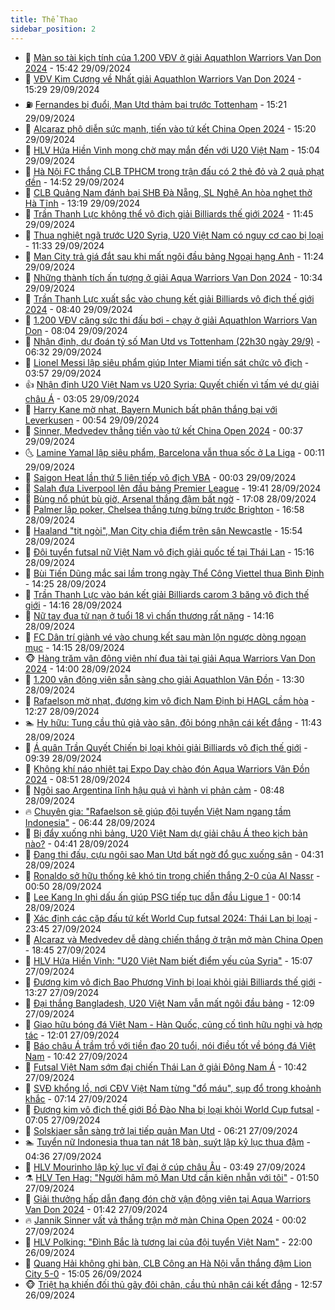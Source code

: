 ```yaml
---
title: Thể Thao
sidebar_position: 2
---
```


<!-- dantri-the-thao:START -->
- 🎡 [Màn so tài kịch tính của 1.200 VĐV ở giải Aquathlon Warriors Van Don 2024](https://dantri.com.vn/the-thao/man-so-tai-kich-tinh-cua-1200-vdv-o-giai-aquathlon-warriors-van-don-2024-20240907104509741.htm) - 15:42 29/09/2024
- 💯 [VĐV Kim Cương về Nhất giải Aquathlon Warriors Van Don 2024](https://dantri.com.vn/the-thao/vdv-kim-cuong-ve-nhat-giai-aquathlon-warriors-van-don-2024-20240929201957011.htm) - 15:29 29/09/2024
- ⛽️ [Fernandes bị đuổi, Man Utd thảm bại trước Tottenham](https://dantri.com.vn/the-thao/fernandes-bi-duoi-man-utd-tham-bai-truoc-tottenham-20240929222059181.htm) - 15:21 29/09/2024
- 💃 [Alcaraz phô diễn sức mạnh, tiến vào tứ kết China Open 2024](https://dantri.com.vn/the-thao/alcaraz-pho-dien-suc-manh-tien-vao-tu-ket-china-open-2024-20240929222607162.htm) - 15:20 29/09/2024
- 🌈 [HLV Hứa Hiền Vinh mong chờ may mắn đến với U20 Việt Nam](https://dantri.com.vn/the-thao/hlv-hua-hien-vinh-mong-cho-may-man-den-voi-u20-viet-nam-20240929220425891.htm) - 15:04 29/09/2024
- 🦅 [Hà Nội FC thắng CLB TPHCM trong trận đấu có 2 thẻ đỏ và 2 quả phạt đền](https://dantri.com.vn/the-thao/ha-noi-fc-thang-clb-tphcm-trong-tran-dau-co-2-the-do-va-2-qua-phat-den-20240929213504459.htm) - 14:52 29/09/2024
- 🌝 [CLB Quảng Nam đánh bại SHB Đà Nẵng, SL Nghệ An hòa nghẹt thở Hà Tĩnh](https://dantri.com.vn/the-thao/clb-quang-nam-danh-bai-shb-da-nang-sl-nghe-an-hoa-nghet-tho-ha-tinh-20240929201852616.htm) - 13:19 29/09/2024
- 🚀 [Trần Thanh Lực không thể vô địch giải Billiards thế giới 2024](https://dantri.com.vn/the-thao/tran-thanh-luc-khong-the-vo-dich-giai-billiards-the-gioi-2024-20240929183421931.htm) - 11:45 29/09/2024
- 🎉 [Thua nghiệt ngã trước U20 Syria, U20 Việt Nam có nguy cơ cao bị loại](https://dantri.com.vn/the-thao/thua-nghiet-nga-truoc-u20-syria-u20-viet-nam-co-nguy-co-cao-bi-loai-20240929183330170.htm) - 11:33 29/09/2024
- 📝 [Man City trả giá đắt sau khi mất ngôi đầu bảng Ngoại hạng Anh](https://dantri.com.vn/the-thao/man-city-tra-gia-dat-sau-khi-mat-ngoi-dau-bang-ngoai-hang-anh-20240929182422294.htm) - 11:24 29/09/2024
- 🦄 [Những thành tích ấn tượng ở giải Aqua Warriors Van Don 2024](https://dantri.com.vn/the-thao/nhung-thanh-tich-an-tuong-o-giai-aqua-warriors-van-don-2024-20240929172009071.htm) - 10:34 29/09/2024
- 🎉 [Trần Thanh Lực xuất sắc vào chung kết giải Billiards vô địch thế giới 2024](https://dantri.com.vn/the-thao/tran-thanh-luc-xuat-sac-vao-chung-ket-giai-billiards-vo-dich-the-gioi-2024-20240929153133022.htm) - 08:40 29/09/2024
- 💼 [1.200 VĐV căng sức thi đấu bơi - chạy ở giải Aquathlon Warriors Van Don](https://dantri.com.vn/the-thao/1200-vdv-cang-suc-thi-dau-boi-chay-o-giai-aquathlon-warriors-van-don-20240929144144909.htm) - 08:04 29/09/2024
- 🤡 [Nhận định, dự đoán tỷ số Man Utd vs Tottenham &lpar;22h30 ngày 29/9&rpar;](https://dantri.com.vn/the-thao/nhan-dinh-du-doan-ty-so-man-utd-vs-tottenham-22h30-ngay-299-20240929133239878.htm) - 06:32 29/09/2024
- 🦆 [Lionel Messi lập siêu phẩm giúp Inter Miami tiến sát chức vô địch](https://dantri.com.vn/the-thao/lionel-messi-lap-sieu-pham-giup-inter-miami-tien-sat-chuc-vo-dich-20240929105735703.htm) - 03:57 29/09/2024
- 👍 [Nhận định U20 Việt Nam vs U20 Syria: Quyết chiến vì tấm vé dự giải châu Á](https://dantri.com.vn/the-thao/nhan-dinh-u20-viet-nam-vs-u20-syria-quyet-chien-vi-tam-ve-du-giai-chau-a-20240929100540871.htm) - 03:05 29/09/2024
- 💼 [Harry Kane mờ nhạt, Bayern Munich bất phân thắng bại với Leverkusen](https://dantri.com.vn/the-thao/harry-kane-mo-nhat-bayern-munich-bat-phan-thang-bai-voi-leverkusen-20240929074757280.htm) - 00:54 29/09/2024
- 🦒 [Sinner, Medvedev thẳng tiến vào tứ kết China Open 2024](https://dantri.com.vn/the-thao/sinner-medvedev-thang-tien-vao-tu-ket-china-open-2024-20240929073348837.htm) - 00:37 29/09/2024
- 🌜 [Lamine Yamal lập siêu phẩm, Barcelona vẫn thua sốc ở La Liga](https://dantri.com.vn/the-thao/lamine-yamal-lap-sieu-pham-barcelona-van-thua-soc-o-la-liga-20240929070926438.htm) - 00:11 29/09/2024
- 🦆 [Saigon Heat lần thứ 5 liên tiếp vô địch VBA](https://dantri.com.vn/the-thao/saigon-heat-lan-thu-5-lien-tiep-vo-dich-vba-20240929065511056.htm) - 00:03 29/09/2024
- 💪 [Salah đưa Liverpool lên đầu bảng Premier League](https://dantri.com.vn/the-thao/salah-dua-liverpool-len-dau-bang-premier-league-20240929023726165.htm) - 19:41 28/09/2024
- 🧠 [Bùng nổ phút bù giờ, Arsenal thắng đậm bất ngờ](https://dantri.com.vn/the-thao/bung-no-phut-bu-gio-arsenal-thang-dam-bat-ngo-20240929000825754.htm) - 17:08 28/09/2024
- 🦄 [Palmer lập poker, Chelsea thắng tưng bừng trước Brighton](https://dantri.com.vn/the-thao/palmer-lap-poker-chelsea-thang-tung-bung-truoc-brighton-20240928235836160.htm) - 16:58 28/09/2024
- 🥸 [Haaland &quot;tịt ngòi&quot;, Man City chia điểm trên sân Newcastle](https://dantri.com.vn/the-thao/haaland-tit-ngoi-man-city-chia-diem-tren-san-newcastle-20240928225431315.htm) - 15:54 28/09/2024
- 🤠 [Đội tuyển futsal nữ Việt Nam vô địch giải quốc tế tại Thái Lan](https://dantri.com.vn/the-thao/doi-tuyen-futsal-nu-viet-nam-vo-dich-giai-quoc-te-tai-thai-lan-20240928221409705.htm) - 15:16 28/09/2024
- 👺 [Bùi Tiến Dũng mắc sai lầm trong ngày Thể Công Viettel thua Bình Định](https://dantri.com.vn/the-thao/bui-tien-dung-mac-sai-lam-trong-ngay-the-cong-viettel-thua-binh-dinh-20240928212520987.htm) - 14:25 28/09/2024
- 📝 [Trần Thanh Lực vào bán kết giải Billiards carom 3 băng vô địch thế giới](https://dantri.com.vn/the-thao/tran-thanh-luc-vao-ban-ket-giai-billiards-carom-3-bang-vo-dich-the-gioi-20240928210343574.htm) - 14:16 28/09/2024
- 🦆 [Nữ tay đua tử nạn ở tuổi 18 vì chấn thương rất nặng](https://dantri.com.vn/the-thao/nu-tay-dua-tu-nan-o-tuoi-18-vi-chan-thuong-rat-nang-20240928190844465.htm) - 14:16 28/09/2024
- 🥳 [FC Dân trí giành vé vào chung kết sau màn lộn ngược dòng ngoạn mục](https://dantri.com.vn/the-thao/fc-dan-tri-gianh-ve-vao-chung-ket-sau-man-lon-nguoc-dong-ngoan-muc-20240928214232090.htm) - 14:15 28/09/2024
- 🐵 [Hàng trăm vận động viên nhí đua tài tại giải Aqua Warriors Van Don 2024](https://dantri.com.vn/the-thao/hang-tram-van-dong-vien-nhi-dua-tai-tai-giai-aqua-warriors-van-don-2024-20240928201547950.htm) - 14:00 28/09/2024
- 🤩 [1.200 vận động viên sẵn sàng cho giải Aquathlon Vân Đồn](https://dantri.com.vn/the-thao/1200-van-dong-vien-san-sang-cho-giai-aquathlon-van-don-20240928194815582.htm) - 13:30 28/09/2024
- 🤠 [Rafaelson mờ nhạt, đương kim vô địch Nam Định bị HAGL cầm hòa](https://dantri.com.vn/the-thao/rafaelson-mo-nhat-duong-kim-vo-dich-nam-dinh-bi-hagl-cam-hoa-20240928192110125.htm) - 12:27 28/09/2024
- 🏊 [Hy hữu: Tung cầu thủ giả vào sân, đội bóng nhận cái kết đắng](https://dantri.com.vn/the-thao/hy-huu-tung-cau-thu-gia-vao-san-doi-bong-nhan-cai-ket-dang-20240928184351651.htm) - 11:43 28/09/2024
- 🗽 [Á quân Trần Quyết Chiến bị loại khỏi giải Billiards vô địch thế giới](https://dantri.com.vn/the-thao/a-quan-tran-quyet-chien-bi-loai-khoi-giai-billiards-vo-dich-the-gioi-20240928163602291.htm) - 09:39 28/09/2024
- 🚀 [Không khí náo nhiệt tại Expo Day chào đón Aqua Warriors Vân Đồn 2024](https://dantri.com.vn/the-thao/khong-khi-nao-nhiet-tai-expo-day-chao-don-aqua-warriors-van-don-2024-20240928154314145.htm) - 08:51 28/09/2024
- 🎉 [Ngôi sao Argentina lĩnh hậu quả vì hành vi phản cảm](https://dantri.com.vn/the-thao/ngoi-sao-argentina-linh-hau-qua-vi-hanh-vi-phan-cam-20240928154749504.htm) - 08:48 28/09/2024
- 🔥 [Chuyên gia: &quot;Rafaelson sẽ giúp đội tuyển Việt Nam ngang tầm Indonesia&quot;](https://dantri.com.vn/the-thao/chuyen-gia-rafaelson-se-giup-doi-tuyen-viet-nam-ngang-tam-indonesia-20240928083012781.htm) - 06:44 28/09/2024
- 🎉 [Bị đẩy xuống nhì bảng, U20 Việt Nam dự giải châu Á theo kịch bản nào?](https://dantri.com.vn/the-thao/bi-day-xuong-nhi-bang-u20-viet-nam-du-giai-chau-a-theo-kich-ban-nao-20240928094140398.htm) - 04:41 28/09/2024
- 🎡 [Đang thi đấu, cựu ngôi sao Man Utd bất ngờ đổ gục xuống sân](https://dantri.com.vn/the-thao/dang-thi-dau-cuu-ngoi-sao-man-utd-bat-ngo-do-guc-xuong-san-20240928113140327.htm) - 04:31 28/09/2024
- 🐻 [Ronaldo sở hữu thống kê khó tin trong chiến thắng 2-0 của Al Nassr](https://dantri.com.vn/the-thao/ronaldo-so-huu-thong-ke-kho-tin-trong-chien-thang-2-0-cua-al-nassr-20240928073839631.htm) - 00:50 28/09/2024
- 🌊 [Lee Kang In ghi dấu ấn giúp PSG tiếp tục dẫn đầu Ligue 1](https://dantri.com.vn/the-thao/lee-kang-in-ghi-dau-an-giup-psg-tiep-tuc-dan-dau-ligue-1-20240928070928036.htm) - 00:14 28/09/2024
- 💃 [Xác định các cặp đấu tứ kết World Cup futsal 2024: Thái Lan bị loại](https://dantri.com.vn/the-thao/xac-dinh-cac-cap-dau-tu-ket-world-cup-futsal-2024-thai-lan-bi-loai-20240928004357651.htm) - 23:45 27/09/2024
- 🤔 [Alcaraz và Medvedev dễ dàng chiến thắng ở trận mở màn China Open](https://dantri.com.vn/the-thao/alcaraz-va-medvedev-de-dang-chien-thang-o-tran-mo-man-china-open-20240927224512785.htm) - 18:45 27/09/2024
- 🤭 [HLV Hứa Hiền Vinh: &quot;U20 Việt Nam biết điểm yếu của Syria&quot;](https://dantri.com.vn/the-thao/hlv-hua-hien-vinh-u20-viet-nam-biet-diem-yeu-cua-syria-20240927220720935.htm) - 15:07 27/09/2024
- 👹 [Đương kim vô địch Bao Phương Vinh bị loại khỏi giải Billiards thế giới](https://dantri.com.vn/the-thao/duong-kim-vo-dich-bao-phuong-vinh-bi-loai-khoi-giai-billiards-the-gioi-20240927202450711.htm) - 13:27 27/09/2024
- 🗽 [Đại thắng Bangladesh, U20 Việt Nam vẫn mất ngôi đầu bảng](https://dantri.com.vn/the-thao/dai-thang-bangladesh-u20-viet-nam-van-mat-ngoi-dau-bang-20240927184931810.htm) - 12:09 27/09/2024
- 🥳 [Giao hữu bóng đá Việt Nam - Hàn Quốc, củng cố tình hữu nghị và hợp tác](https://dantri.com.vn/the-thao/giao-huu-bong-da-viet-nam-han-quoc-cung-co-tinh-huu-nghi-va-hop-tac-20240928013932768.htm) - 12:01 27/09/2024
- 💃 [Báo châu Á trầm trồ với tiền đạo 20 tuổi, nói điều tốt về bóng đá Việt Nam](https://dantri.com.vn/the-thao/bao-chau-a-tram-tro-voi-tien-dao-20-tuoi-noi-dieu-tot-ve-bong-da-viet-nam-20240927172034275.htm) - 10:42 27/09/2024
- 🧰 [Futsal Việt Nam sớm đại chiến Thái Lan ở giải Đông Nam Á](https://dantri.com.vn/the-thao/futsal-viet-nam-som-dai-chien-thai-lan-o-giai-dong-nam-a-20240927174233384.htm) - 10:42 27/09/2024
- 💪 [SVĐ khổng lồ, nơi CĐV Việt Nam từng &quot;đổ máu&quot;, sụp đổ trong khoảnh khắc](https://dantri.com.vn/the-thao/svd-khong-lo-noi-cdv-viet-nam-tung-do-mau-sup-do-trong-khoanh-khac-20240927121404219.htm) - 07:14 27/09/2024
- 🚀 [Đương kim vô địch thế giới Bồ Đào Nha bị loại khỏi World Cup futsal](https://dantri.com.vn/the-thao/duong-kim-vo-dich-the-gioi-bo-dao-nha-bi-loai-khoi-world-cup-futsal-20240927114408328.htm) - 07:05 27/09/2024
- 🤠 [Solskjaer sẵn sàng trở lại tiếp quản Man Utd](https://dantri.com.vn/the-thao/solskjaer-san-sang-tro-lai-tiep-quan-man-utd-20240927131817489.htm) - 06:21 27/09/2024
- 🏊 [Tuyển nữ Indonesia thua tan nát 18 bàn, suýt lập kỷ lục thua đậm](https://dantri.com.vn/the-thao/tuyen-nu-indonesia-thua-tan-nat-18-ban-suyt-lap-ky-luc-thua-dam-20240927111853222.htm) - 04:36 27/09/2024
- 🦄 [HLV Mourinho lập kỷ lục vĩ đại ở cúp châu Âu](https://dantri.com.vn/the-thao/hlv-mourinho-lap-ky-luc-vi-dai-o-cup-chau-au-20240927104942660.htm) - 03:49 27/09/2024
- ⚗️ [HLV Ten Hag: &quot;Người hâm mộ Man Utd cần kiên nhẫn với tôi&quot;](https://dantri.com.vn/the-thao/hlv-ten-hag-nguoi-ham-mo-man-utd-can-kien-nhan-voi-toi-20240927082341923.htm) - 01:50 27/09/2024
- 🥷 [Giải thưởng hấp dẫn đang đón chờ vận động viên tại Aqua Warriors Van Don 2024](https://dantri.com.vn/the-thao/giai-thuong-hap-dan-dang-don-cho-van-dong-vien-tai-aqua-warriors-van-don-2024-20240927083354538.htm) - 01:42 27/09/2024
- 🔥 [Jannik Sinner vất vả thắng trận mở màn China Open 2024](https://dantri.com.vn/the-thao/jannik-sinner-vat-va-thang-tran-mo-man-china-open-2024-20240927070025467.htm) - 00:02 27/09/2024
- 🦅 [HLV Polking: &quot;Đình Bắc là tương lai của đội tuyển Việt Nam&quot;](https://dantri.com.vn/the-thao/hlv-polking-dinh-bac-la-tuong-lai-cua-doi-tuyen-viet-nam-20240926224127779.htm) - 22:00 26/09/2024
- 🌝 [Quang Hải không ghi bàn, CLB Công an Hà Nội vẫn thắng đậm Lion City 5-0](https://dantri.com.vn/the-thao/quang-hai-khong-ghi-ban-clb-cong-an-ha-noi-van-thang-dam-lion-city-5-0-20240926220505486.htm) - 15:05 26/09/2024
- 🐵 [Triệt hạ khiến đối thủ gãy đôi chân, cầu thủ nhận cái kết đắng](https://dantri.com.vn/the-thao/triet-ha-khien-doi-thu-gay-doi-chan-cau-thu-nhan-cai-ket-dang-20240926195727965.htm) - 12:57 26/09/2024<!-- dantri-the-thao:END -->
